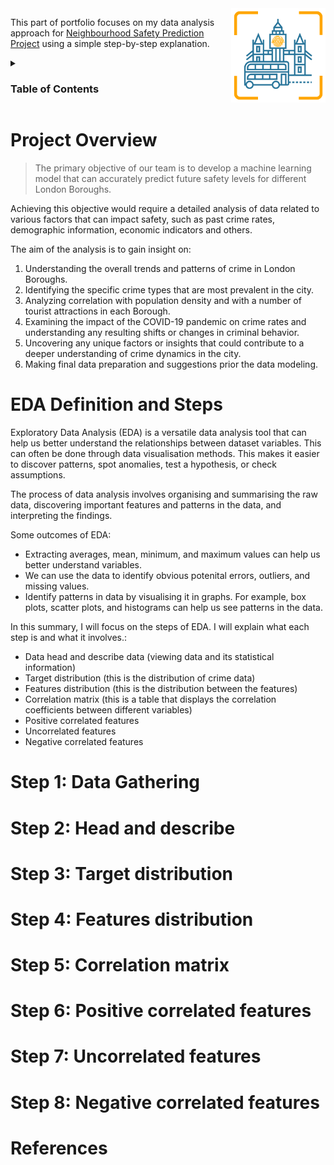 <img align="right" src="./images/safety_london.png" width="30%" height="30%">


This part of portfolio focuses on my data analysis approach for [Neighbourhood Safety Prediction Project](https://github.com/mlsystemdesignproject/neighbourhood-safety-prediction#readme) using a simple step-by-step explanation.
<!--
<details>
  <summary><h3>Table of Contents</h3>
  </summary>
  
|   |   |
| -------- | ------- |
| 1. [Project Overview](#ch1) | 6. [Step 4: Features distribution](#ch6) |
| 2. [EDA Definition and Steps](#ch2) | 7. [Step 5: Correlation matrix](#ch7) |
| 3. [Step 1: Data Gathering](#ch3) | 8. [Step 6: Positive correlated features](#ch8) |
| 4. [Step 2: Head and describe](#ch4) | 9. [Step 7: Uncorrelated features](#ch9) |
| 5. [Step 3: Target distribution](#ch5) | 10. [Step 8: Negative correlated features](#ch10) |
11. [References](#ch90)
-->
<details>
  <summary><h3>Table of Contents</h3>
  </summary>

1. [Project Overview](#ch1)
2. [EDA Definition and Steps](#ch2)
3. [Step 1: Data Gathering](#ch3)
4. [Step 2: Head and describe](#ch4)
5. [Step 3: Target distribution](#ch5)
6. [Step 4: Features distribution](#ch6)
7. [Step 5: Correlation matrix](#ch7)
8. [Step 6: Positive correlated features](#ch8)
9. [Step 7: Uncorrelated features](#ch9)
10. [Step 8: Negative correlated features](#ch10)
11. [References](#ch90) 

</details>
  
<a id="ch1"></a>
# Project Overview
>The primary objective of our team is to develop a machine learning model that can accurately predict future safety levels for different London Boroughs. <!-- The aim of this effort is to enhance safety in London neighbourhoods through efficient resource allocation and by making relevant information available to residents. -->

Achieving this objective would require a detailed analysis of data related to various factors that can impact safety, such as past crime rates, demographic information, economic indicators and others. 

The aim of the analysis is to gain insight on:
1. Understanding the overall trends and patterns of crime in London Boroughs.
2. Identifying the specific crime types that are most prevalent in the city.
3. Analyzing correlation with population density and with a number of tourist attractions in each Borough.
4. Examining the impact of the COVID-19 pandemic on crime rates and understanding any resulting shifts or changes in criminal behavior.
5. Uncovering any unique factors or insights that could contribute to a deeper understanding of crime dynamics in the city.
6. Making final data preparation and suggestions prior the data modeling.

<a id="ch2"></a>
# EDA Definition and Steps

Exploratory Data Analysis (EDA) is a versatile data analysis tool that can help us better understand the relationships between dataset variables. This can often be done through data visualisation methods. This makes it easier to discover patterns, spot anomalies, test a hypothesis, or check assumptions. 

The process of data analysis involves organising and summarising the raw data, discovering important features and patterns in the data, and interpreting the findings.

Some outcomes of EDA:

- Extracting averages, mean, minimum, and maximum values can help us better understand variables.
- We can use the data to identify obvious potenital errors, outliers, and missing values.
- Identify patterns in data by visualising it in graphs. For example, box plots, scatter plots, and histograms can help us see patterns in the data.

In this summary, I will focus on the steps of EDA. I will explain what each step is and what it involves.:

- Data head and describe data (viewing data and its statistical information)
- Target distribution (this is the distribution of crime data)
- Features distribution (this is the distribution between the features)
- Correlation matrix (this is a table that displays the correlation coefficients between different variables)
- Positive correlated features
- Uncorrelated features
- Negative correlated features 

<a id="ch3"></a>

# Step 1: Data Gathering


<a id="ch4"></a>

# Step 2: Head and describe

<a id="ch5"></a>

# Step 3: Target distribution


<a id="ch6"></a>

# Step 4: Features distribution 

<a id="ch7"></a>

# Step 5: Correlation matrix

<a id="ch8"></a>

# Step 6: Positive correlated features

<a id="ch9"></a>

# Step 7: Uncorrelated features

<a id="ch10"></a>

# Step 8: Negative correlated features


<a id="ch90"></a>

# References


